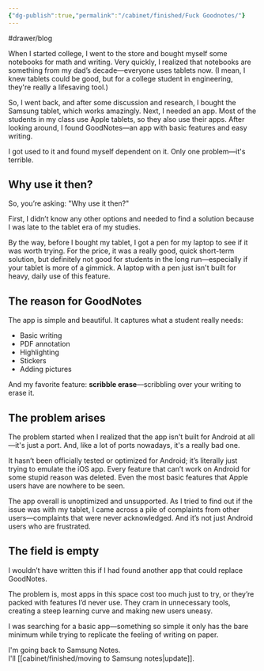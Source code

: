 ```yaml
---
{"dg-publish":true,"permalink":"/cabinet/finished/Fuck Goodnotes/"}
---
```


#drawer/blog 

When I started college, I went to the store and bought myself some notebooks for math and writing. Very quickly, I realized that notebooks are something from my dad’s decade—everyone uses tablets now. (I mean, I knew tablets could be good, but for a college student in engineering, they're really a lifesaving tool.)

So, I went back, and after some discussion and research, I bought the Samsung tablet, which works amazingly. Next, I needed an app. Most of the students in my class use Apple tablets, so they also use their apps. After looking around, I found GoodNotes—an app with basic features and easy writing.

I got used to it and found myself dependent on it. Only one problem—it's terrible.

## Why use it then?

So, you’re asking: "Why use it then?"

First, I didn’t know any other options and needed to find a solution because I was late to the tablet era of my studies.

By the way, before I bought my tablet, I got a pen for my laptop to see if it was worth trying. For the price, it was a really good, quick short-term solution, but definitely not good for students in the long run—especially if your tablet is more of a gimmick. A laptop with a pen just isn't built for heavy, daily use of this feature.

## The reason for GoodNotes

The app is simple and beautiful. It captures what a student really needs:

- Basic writing
- PDF annotation
- Highlighting
- Stickers
- Adding pictures

And my favorite feature: **scribble erase**—scribbling over your writing to erase it.

## The problem arises

The problem started when I realized that the app isn't built for Android at all—it's just a port. And, like a lot of ports nowadays, it's a really bad one.

It hasn’t been officially tested or optimized for Android; it’s literally just trying to emulate the iOS app. Every feature that can’t work on Android for some stupid reason was deleted. Even the most basic features that Apple users have are nowhere to be seen.

The app overall is unoptimized and unsupported. As I tried to find out if the issue was with my tablet, I came across a pile of complaints from other users—complaints that were never acknowledged. And it’s not just Android users who are frustrated.

## The field is empty

I wouldn’t have written this if I had found another app that could replace GoodNotes.

The problem is, most apps in this space cost too much just to try, or they’re packed with features I’d never use. They cram in unnecessary tools, creating a steep learning curve and making new users uneasy.

I was searching for a basic app—something so simple it only has the bare minimum while trying to replicate the feeling of writing on paper.

I'm going back to Samsung Notes.  
I'll [[cabinet/finished/moving to Samsung notes\|update]].
